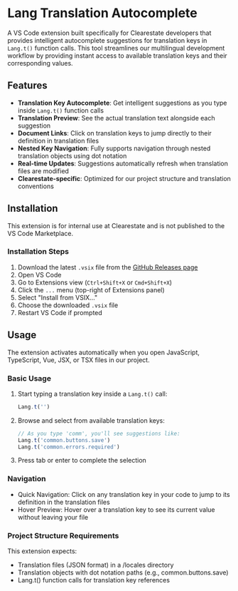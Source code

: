 # Lang Translation Autocomplete


A VS Code extension built specifically for Clearestate developers that provides intelligent autocomplete suggestions for translation keys in `Lang.t()` function calls. This tool streamlines our multilingual development workflow by providing instant access to available translation keys and their corresponding values.

## Features

- **Translation Key Autocomplete**: Get intelligent suggestions as you type inside `Lang.t()` function calls
- **Translation Preview**: See the actual translation text alongside each suggestion
- **Document Links**: Click on translation keys to jump directly to their definition in translation files
- **Nested Key Navigation**: Fully supports navigation through nested translation objects using dot notation
- **Real-time Updates**: Suggestions automatically refresh when translation files are modified
- **Clearestate-specific**: Optimized for our project structure and translation conventions

## Installation

This extension is for internal use at Clearestate and is not published to the VS Code Marketplace.

### Installation Steps

1. Download the latest `.vsix` file from the [GitHub Releases page](https://github.com/clearestate/clearestate-translations-autocomplete/releases)
2. Open VS Code
3. Go to Extensions view (`Ctrl+Shift+X` or `Cmd+Shift+X`)
4. Click the `...` menu (top-right of Extensions panel)
5. Select "Install from VSIX..."
6. Choose the downloaded `.vsix` file
7. Restart VS Code if prompted

## Usage

The extension activates automatically when you open JavaScript, TypeScript, Vue, JSX, or TSX files in our project.

### Basic Usage

1. Start typing a translation key inside a `Lang.t()` call:
   ```javascript
   Lang.t('')
2. Browse and select from available translation keys:
    ```javascript
    // As you type 'comm', you'll see suggestions like:
    Lang.t('common.buttons.save')
    Lang.t('common.errors.required')
3. Press tab or enter to complete the selection
### Navigation

- Quick Navigation: Click on any translation key in your code to jump to its definition in the translation files
- Hover Preview: Hover over a translation key to see its current value without leaving your file

### Project Structure Requirements
This extension expects:

- Translation files (JSON format) in a /locales directory
- Translation objects with dot notation paths (e.g., common.buttons.save)
- Lang.t() function calls for translation key references